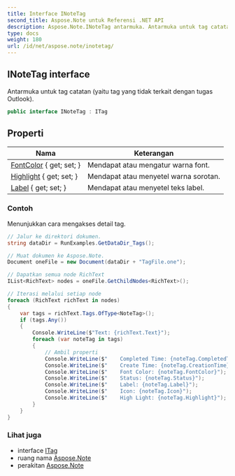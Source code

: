 ```yaml
---
title: Interface INoteTag
second_title: Aspose.Note untuk Referensi .NET API
description: Aspose.Note.INoteTag antarmuka. Antarmuka untuk tag catatan yaitu tag yang tidak terkait dengan tugas Outlook.
type: docs
weight: 180
url: /id/net/aspose.note/inotetag/
---
```

## INoteTag interface

Antarmuka untuk tag catatan (yaitu tag yang tidak terkait dengan tugas Outlook).

```csharp
public interface INoteTag : ITag
```

## Properti

| Nama | Keterangan |
| --- | --- |
| [FontColor](../../aspose.note/inotetag/fontcolor/) { get; set; } | Mendapat atau mengatur warna font. |
| [Highlight](../../aspose.note/inotetag/highlight/) { get; set; } | Mendapat atau menyetel warna sorotan. |
| [Label](../../aspose.note/inotetag/label/) { get; set; } | Mendapat atau menyetel teks label. |

### Contoh

Menunjukkan cara mengakses detail tag.

```csharp
// Jalur ke direktori dokumen.
string dataDir = RunExamples.GetDataDir_Tags();

// Muat dokumen ke Aspose.Note.
Document oneFile = new Document(dataDir + "TagFile.one");

// Dapatkan semua node RichText
IList<RichText> nodes = oneFile.GetChildNodes<RichText>();

// Iterasi melalui setiap node
foreach (RichText richText in nodes)
{
    var tags = richText.Tags.OfType<NoteTag>();
    if (tags.Any())
    {
        Console.WriteLine($"Text: {richText.Text}");
        foreach (var noteTag in tags)
        {
            // Ambil properti
            Console.WriteLine($"    Completed Time: {noteTag.CompletedTime}");
            Console.WriteLine($"    Create Time: {noteTag.CreationTime}");
            Console.WriteLine($"    Font Color: {noteTag.FontColor}");
            Console.WriteLine($"    Status: {noteTag.Status}");
            Console.WriteLine($"    Label: {noteTag.Label}");
            Console.WriteLine($"    Icon: {noteTag.Icon}");
            Console.WriteLine($"    High Light: {noteTag.Highlight}");
        }
    }
}
```

### Lihat juga

* interface [ITag](../itag/)
* ruang nama [Aspose.Note](../../aspose.note/)
* perakitan [Aspose.Note](../../)


